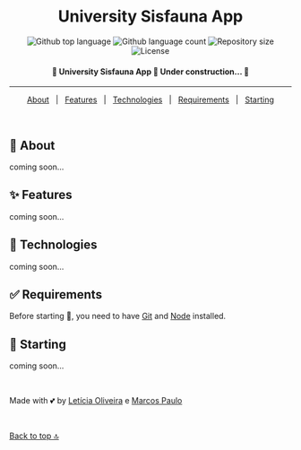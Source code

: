 <!-- <div align="center" id="top"> 
  <img src="./.github/app.gif" alt="University Sisfauna App" />

  &#xa0;

  <!-- <a href="https://universitysisfaunaapp.netlify.app">Demo</a>
</div> -->

<h1 align="center">University Sisfauna App</h1>

<p align="center">
  <img alt="Github top language" src="https://img.shields.io/github/languages/top/oliveiralecca/university-sisfauna-app?color=56BEB8">

  <img alt="Github language count" src="https://img.shields.io/github/languages/count/oliveiralecca/university-sisfauna-app?color=56BEB8">

  <img alt="Repository size" src="https://img.shields.io/github/repo-size/oliveiralecca/university-sisfauna-app?color=56BEB8">

  <img alt="License" src="https://img.shields.io/github/license/oliveiralecca/university-sisfauna-app?color=56BEB8">

  <!-- <img alt="Github issues" src="https://img.shields.io/github/issues/oliveiralecca/university-sisfauna-app?color=56BEB8" /> -->

  <!-- <img alt="Github forks" src="https://img.shields.io/github/forks/oliveiralecca/university-sisfauna-app?color=56BEB8" /> -->

  <!-- <img alt="Github stars" src="https://img.shields.io/github/stars/oliveiralecca/university-sisfauna-app?color=56BEB8" /> -->
</p>

<!-- Status -->

<h4 align="center"> 
	🚧  University Sisfauna App 🚀 Under construction...  🚧
</h4> 

<hr>

<p align="center">
  <a href="#dart-about">About</a> &#xa0; | &#xa0; 
  <a href="#sparkles-features">Features</a> &#xa0; | &#xa0;
  <a href="#rocket-technologies">Technologies</a> &#xa0; | &#xa0;
  <a href="#white_check_mark-requirements">Requirements</a> &#xa0; | &#xa0;
  <a href="#checkered_flag-starting">Starting</a>
  <!-- <a href="#memo-license">License</a> &#xa0; | &#xa0; -->
  <!-- <a href="https://github.com/oliveiralecca" target="_blank">Author</a> -->
</p>

<br>

## :dart: About ##

coming soon...

## :sparkles: Features ##

coming soon...

<!-- :heavy_check_mark: Feature 1;\
:heavy_check_mark: Feature 2;\
:heavy_check_mark: Feature 3; -->

## :rocket: Technologies ##

coming soon...

<!-- The following tools were used in this project:

- [Expo](https://expo.io/)
- [Node.js](https://nodejs.org/en/)
- [React](https://pt-br.reactjs.org/)
- [React Native](https://reactnative.dev/)
- [TypeScript](https://www.typescriptlang.org/) -->

## :white_check_mark: Requirements ##

Before starting :checkered_flag:, you need to have [Git](https://git-scm.com) and [Node](https://nodejs.org/en/) installed.

## :checkered_flag: Starting ##

coming soon...

<!-- ```bash
# Clone this project
$ git clone https://github.com/oliveiralecca/university-sisfauna-app

# Access
$ cd university-sisfauna-app

# Install dependencies
$ yarn

# Run the project
$ yarn start

# The server will initialize in the <http://localhost:3000>
``` -->

<!-- ## :memo: License ##

This project is under license from MIT. For more details, see the [LICENSE](LICENSE.md) file. -->

&#xa0;

Made with 💕 by <a href="https://github.com/oliveiralecca" target="_blank">Letícia Oliveira</a> e <a href="https://github.com/mpaullos" target="_blank">Marcos Paulo</a>

&#xa0;

<a href="#top">Back to top 🔝</a>
